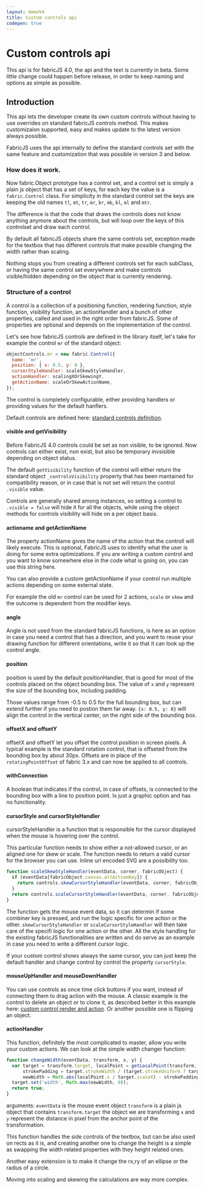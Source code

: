 ```yaml
---
layout: demoV4
title: Custom controls api
codepen: true
---
```

# Custom controls api

This api is for fabricJS 4.0, the api and the text is currently in beta. Some little change could happen before release, in order to keep naming and options as simple as possible.

## Introduction

This api lets the developer create its own custom controls without having to use overrides on standard fabricJS controls method. This makes customizaion supported, easy and makes update to the latest version always possible.

FabricJS uses the api internally to define the standard controls set with the same feature and customization that was possible in version 3 and below.

### How does it work.

Now fabric.Object prototype has a control set, and a control set is simply a plain js object that has a set of keys, for each key the value is a `fabric.Control` class. For simplicity in the standard control set the keys are keeping the old names `tl`, `mt`, `tr`, `mr`, `br`, `mb`, `bl`, `ml` and `mtr`.

The difference is that the code that draws the controls does not know anything anymore about the  controls, but will loop over the keys of this controlset and draw each control.

By default all fabricJS objects share the same controls set, exception made for the textbox that has different controls that make possible changing the width rather than scaling.

Nothing stops you from creating a different controls set for each subClass, or having the same control set everywhere and make controls visible/hidden depending on the object that is currently rendering.

### Structure of a control

A control is a collection of a positioning function, rendering function, style function, visibility function, an actionHandler and a bunch of other properties, called and used in the right order from fabricJS.
Some of properties are optional and depends on the implementation of the control.

Let's see how fabricJS controls are defined in the library itself, let's take for example the control `mr` of the standard object:

```js
objectControls.mr = new fabric.Control({
  name: 'mr',
  position: { x: 0.5, y: 0 },
  cursorStyleHandler: scaleSkewStyleHandler,
  actionHandler: scalingXOrSkewingY,
  getActionName: scaleOrSkewActionName,
});
```

The control is completely configurable, either providing handlers or providing values for the default hanflers.

Default controls are defined here: [standard controls definition](https://github.com/fabricjs/fabric.js/blob/master/src/mixins/default_controls.js).

#### visible and getVisibility

Before FabricJS 4.0 controls could be set as non visible, to be ignored.
Now controls can either exist, non exist, but also be temporary invsisible depending on object status.

The default `getVisibility` function of the control will either return the standard object `_controlsVisibility` property that has been mantained for compatibility reason, or in case that is not set will return the control `.visible` value.

Controls are generally shared among instances, so setting a control to `.visible = false` will hide it for all the objects, while using the object methods for controls visibility will hide on a per object basis.

#### actioname and getActionName

The property actionName gives the name of the action that the controll will likely execute.
This is optional, FabricJS uses to identify what the user is doing for some extra optimizations. If you are writing a custom control and you want to know somewhere else in the code what is going on, you can use this string here.

You can also provide a custom getActionName if your control run multiple actions depending on some external state.

For example the old `mr` control can be used for 2 actions, `scale` or `skew` and the outcome is dependent from the modifier keys.

#### angle

Angle is not used from the standard fabricJS functions, is here as an option in case you need a control that has a direction, and you want to reuse your drawing function for different orientations, write it so that it can look up the control angle.


#### position

position is used by the default positionHandler, that is good for most of the controls placed on the object bounding box. The value of `x` and `y` represent the size of the bounding box, including padding.

Those values range from -0.5 to 0.5 for the full bounding box, but can extend further if you need to postion them far away. `{x: 0.5, y: 0}` will align the control in the vertical center, on the right side of the bounding box.

#### offsetX and offsetY

offsetX and offsetY let you offset the control position in screen pixels.
A typical example is the standard rotation control, that is offseted from the bounding box by about 30px.
Offsets are in place of the `rotatingPointOffset` of fabric 3.x and can now be applied to all controls.

#### withConnection

A boolean that indicates if the control, in case of offsets, is connected to the bounding box with a line to position point. Is just a graphic option and has no functionality.

#### cursorStyle and cursorStyleHandler

cursorStyleHandler is a function that is responsible for the cursor displayed when the mouse is hovering over the control.

This particular function needs to show either a not-allowed cursor, or an aligned one for skew or scale.
The function needs to return a valid cursor for the browser you can use.
Inline url encoded SVG are a possibility too.

```js
function scaleSkewStyleHandler(eventData, corner, fabricObject) {
  if (eventData[fabricObject.canvas.altActionKey]) {
    return controls.skewCursorStyleHandler(eventData, corner, fabricObject);
  }
  return controls.scaleCursorStyleHandler(eventData, corner, fabricObject);
}
```

The function gets the mouse event data, so it can determin if some combiner key is pressed, and run the logic specific for one action or the other.
`skewCursorStyleHandler` or `scaleCursorStyleHandler` will then take care of the specifi logic for one action or the other.
All the style handling for the existing fabricJS functionalities are written and do serve as an example in case you need to write a different cursor logic.

If your custom control shows always the same cursor, you can just keep the default handler and change control by control the property `cursorStyle`.

#### mouseUpHandler and mouseDownHandler

You can use controls as once time click buttons if you want, instead of connecting them to drag action with the mouse.
A classic example is the control to delete an object or to clone it, as described better in this example here: [custom control render and action](/custom-control-render).
Or another possible one is flipping an object.

#### actionHandler

This function, definitely the most complicated to master, allow you write your custom actions.
We can look at the simple width changer function:

```js
function changeWidth(eventData, transform, x, y) {
  var target = transform.target, localPoint = getLocalPoint(transform, transform.originX, transform.originY, x, y),
      strokePadding = target.strokeWidth / (target.strokeUniform ? target.scaleX : 1),
      newWidth = Math.abs(localPoint.x / target.scaleX) - strokePadding;
  target.set('width', Math.max(newWidth, 0));
  return true;
}
```
arguments:
`eventData` is the mouse event object
`transform` is a plain js object that contains `transform.target` the object we are transforming
`x` and `y` represent the distance in pixel from the anchor point of the transformation.

This function handles the side controls of the textbox, but can be also used on rects as it is, and creating another one to change the height is a simple as swapping the width related properties with they height related ones.

Another easy extension is to make it change the rx,ry of an ellipse or the radius of a circle.

Moving into scaling and skewing the calculations are way more complex.
